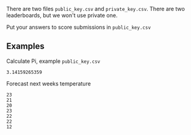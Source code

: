 There are two files  `public_key.csv` and `private_key.csv`. There are two leaderboards, but we won't use private one.

Put your answers to score submissions in `public_key.csv`

## Examples

Calculate Pi, example `public_key.csv`
```
3.14159265359
```

Forecast next weeks temperature
```
23
21
20
23
22
22
12
```

